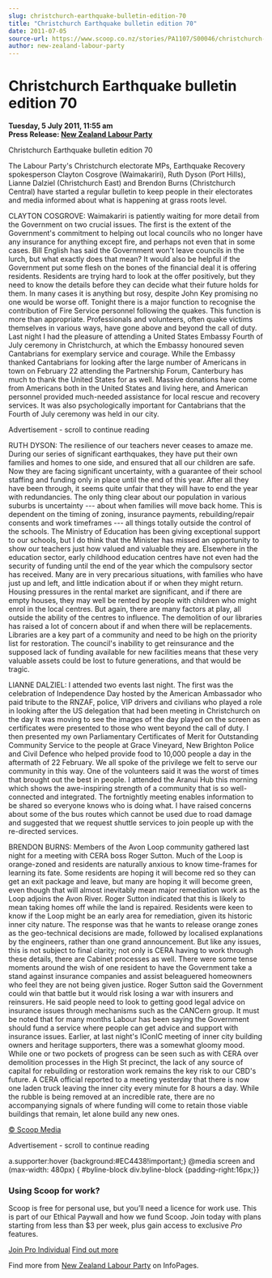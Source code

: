 ```yaml
---
slug: christchurch-earthquake-bulletin-edition-70
title: "Christchurch Earthquake bulletin edition 70"
date: 2011-07-05
source-url: https://www.scoop.co.nz/stories/PA1107/S00046/christchurch-earthquake-bulletin-edition-70.htm
author: new-zealand-labour-party
---
```

Christchurch Earthquake bulletin edition 70
===========================================

**Tuesday, 5 July 2011, 11:55 am**  
**Press Release: [New Zealand Labour Party](https://info.scoop.co.nz/New_Zealand_Labour_Party)**

Christchurch Earthquake bulletin edition 70

The Labour Party's Christchurch electorate MPs, Earthquake Recovery spokesperson Clayton Cosgrove (Waimakariri), Ruth Dyson (Port Hills), Lianne Dalziel (Christchurch East) and Brendon Burns (Christchurch Central) have started a regular bulletin to keep people in their electorates and media informed about what is happening at grass roots level.

CLAYTON COSGROVE: Waimakariri is patiently waiting for more detail from the Government on two crucial issues. The first is the extent of the Government's commitment to helping out local councils who no longer have any insurance for anything except fire, and perhaps not even that in some cases. Bill English has said the Government won't leave councils in the lurch, but what exactly does that mean? It would also be helpful if the Government put some flesh on the bones of the financial deal it is offering residents. Residents are trying hard to look at the offer positively, but they need to know the details before they can decide what their future holds for them. In many cases it is anything but rosy, despite John Key promising no one would be worse off. Tonight there is a major function to recognise the contribution of Fire Service personnel following the quakes. This function is more than appropriate. Professionals and volunteers, often quake victims themselves in various ways, have gone above and beyond the call of duty. Last night I had the pleasure of attending a United States Embassy Fourth of July ceremony in Christchurch, at which the Embassy honoured seven Cantabrians for exemplary service and courage. While the Embassy thanked Cantabrians for looking after the large number of Americans in town on February 22 attending the Partnership Forum, Canterbury has much to thank the United States for as well. Massive donations have come from Americans both in the United States and living here, and American personnel provided much-needed assistance for local rescue and recovery services. It was also psychologically important for Cantabrians that the Fourth of July ceremony was held in our city.

Advertisement - scroll to continue reading





RUTH DYSON: The resilience of our teachers never ceases to amaze me. During our series of significant earthquakes, they have put their own families and homes to one side, and ensured that all our children are safe. Now they are facing significant uncertainty, with a guarantee of their school staffing and funding only in place until the end of this year. After all they have been through, it seems quite unfair that they will have to end the year with redundancies. The only thing clear about our population in various suburbs is uncertainty --- about when families will move back home. This is dependent on the timing of zoning, insurance payments, rebuilding/repair consents and work timeframes --- all things totally outside the control of the schools. The Ministry of Education has been giving exceptional support to our schools, but I do think that the Minister has missed an opportunity to show our teachers just how valued and valuable they are. Elsewhere in the education sector, early childhood education centres have not even had the security of funding until the end of the year which the compulsory sector has received. Many are in very precarious situations, with families who have just up and left, and little indication about if or when they might return. Housing pressures in the rental market are significant, and if there are empty houses, they may well be rented by people with children who might enrol in the local centres. But again, there are many factors at play, all outside the ability of the centres to influence. The demolition of our libraries has raised a lot of concern about if and when there will be replacements. Libraries are a key part of a community and need to be high on the priority list for restoration. The council's inability to get reinsurance and the supposed lack of funding available for new facilities means that these very valuable assets could be lost to future generations, and that would be tragic.

LIANNE DALZIEL: I attended two events last night. The first was the celebration of Independence Day hosted by the American Ambassador who paid tribute to the RNZAF, police, VIP drivers and civilians who played a role in looking after the US delegation that had been meeting in Christchurch on the day It was moving to see the images of the day played on the screen as certificates were presented to those who went beyond the call of duty. I then presented my own Parliamentary Certificates of Merit for Outstanding Community Service to the people at Grace Vineyard, New Brighton Police and Civil Defence who helped provide food to 10,000 people a day in the aftermath of 22 February. We all spoke of the privilege we felt to serve our community in this way. One of the volunteers said it was the worst of times that brought out the best in people. I attended the Aranui Hub this morning which shows the awe-inspiring strength of a community that is so well-connected and integrated. The fortnightly meeting enables information to be shared so everyone knows who is doing what. I have raised concerns about some of the bus routes which cannot be used due to road damage and suggested that we request shuttle services to join people up with the re-directed services.

BRENDON BURNS: Members of the Avon Loop community gathered last night for a meeting with CERA boss Roger Sutton. Much of the Loop is orange-zoned and residents are naturally anxious to know time-frames for learning its fate. Some residents are hoping it will become red so they can get an exit package and leave, but many are hoping it will become green, even though that will almost inevitably mean major remediation work as the Loop adjoins the Avon River. Roger Sutton indicated that this is likely to mean taking homes off while the land is repaired. Residents were keen to know if the Loop might be an early area for remediation, given its historic inner city nature. The response was that he wants to release orange zones as the geo-technical decisions are made, followed by localised explanations by the engineers, rather than one grand announcement. But like any issues, this is not subject to final clarity; not only is CERA having to work through these details, there are Cabinet processes as well. There were some tense moments around the wish of one resident to have the Government take a stand against insurance companies and assist beleaguered homeowners who feel they are not being given justice. Roger Sutton said the Government could win that battle but it would risk losing a war with insurers and reinsurers. He said people need to look to getting good legal advice on insurance issues through mechanisms such as the CANCern group. It must be noted that for many months Labour has been saying the Government should fund a service where people can get advice and support with insurance issues. Earlier, at last night's IConIC meeting of inner city building owners and heritage supporters, there was a somewhat gloomy mood. While one or two pockets of progress can be seen such as with CERA over demolition processes in the High St precinct, the lack of any source of capital for rebuilding or restoration work remains the key risk to our CBD's future. A CERA official reported to a meeting yesterday that there is now one laden truck leaving the inner city every minute for 8 hours a day. While the rubble is being removed at an incredible rate, there are no accompanying signals of where funding will come to retain those viable buildings that remain, let alone build any new ones.

[© Scoop Media](http://www.scoop.co.nz/about/terms.html)  

Advertisement - scroll to continue reading



a.supporter:hover {background:#EC4438!important;} @media screen and (max-width: 480px) { #byline-block div.byline-block {padding-right:16px;}}

### Using Scoop for work?

Scoop is free for personal use, but you’ll need a licence for work use. This is part of our Ethical Paywall and how we fund Scoop. Join today with plans starting from less than $3 per week, plus gain access to exclusive _Pro_ features.  
  
[Join Pro Individual](https://pro.scoop.co.nz/Individual/?from=ProIn24) [Find out more](https://pro.scoop.co.nz/using-scoop-for-work/?from=ProIn24)

Find more from [New Zealand Labour Party](https://info.scoop.co.nz/New_Zealand_Labour_Party) on InfoPages.